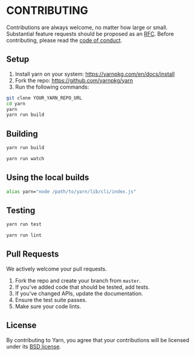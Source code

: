 # CONTRIBUTING

Contributions are always welcome, no matter how large or small. Substantial feature requests should be proposed as an [RFC](https://github.com/yarnpkg/rfcs). Before contributing,
please read the [code of conduct](CODE_OF_CONDUCT.md).

## Setup

1. Install yarn on your system: https://yarnpkg.com/en/docs/install
1. Fork the repo: https://github.com/yarnpkg/yarn
1. Run the following commands:

```sh
git clone YOUR_YARN_REPO_URL
cd yarn
yarn
yarn run build
```

## Building

```sh
yarn run build
```

```sh
yarn run watch
```

## Using the local builds

```sh
alias yarn="node /path/to/yarn/lib/cli/index.js"
```

## Testing

```sh
yarn run test
```

```sh
yarn run lint
```

## Pull Requests

We actively welcome your pull requests.

1. Fork the repo and create your branch from `master`.
2. If you've added code that should be tested, add tests.
3. If you've changed APIs, update the documentation.
4. Ensure the test suite passes.
5. Make sure your code lints.

## License

By contributing to Yarn, you agree that your contributions will be licensed
under its [BSD license](LICENSE).
